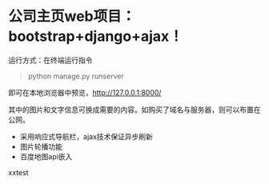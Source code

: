 # 公司主页web项目：bootstrap+django+ajax！

运行方式：在终端运行指令

>  python manage.py runserver

即可在本地浏览器中预览，<http://127.0.0.1:8000/>

其中的图片和文字信息可换成需要的内容。如购买了域名与服务器，则可以布置在公网。

- 采用响应式导航栏，ajax技术保证异步刷新
- 图片轮播功能
- 百度地图api嵌入

xxtest
